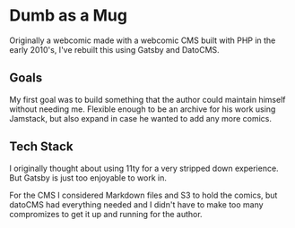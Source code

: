 # Dumb as a Mug
Originally a webcomic made with a webcomic CMS built with PHP in the early 2010's, I've rebuilt this using Gatsby and DatoCMS. 

## Goals
My first goal was to build something that the author could maintain himself without needing me. Flexible enough to be an archive for his work using Jamstack, but also expand in case he wanted to add any more comics. 

## Tech Stack
I originally thought about using 11ty for a very stripped down experience. But Gatsby is just too enjoyable to work in.

For the CMS I considered Markdown files and S3 to hold the comics, but datoCMS had everything needed and I didn't have to make too many compromizes to get it up and running for the author. 